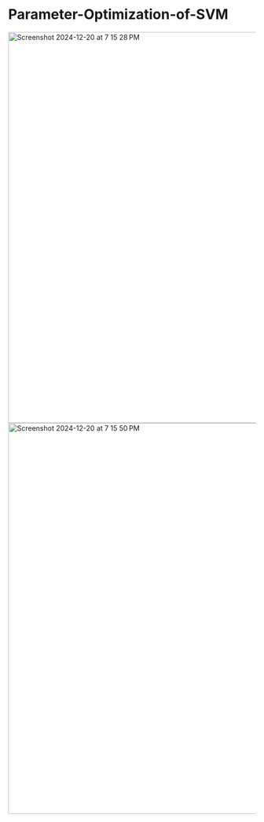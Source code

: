 # Parameter-Optimization-of-SVM
<img width="796" alt="Screenshot 2024-12-20 at 7 15 28 PM" src="https://github.com/user-attachments/assets/0600cf97-dd8d-4ea8-b4ed-291bb1d6a135" />



<img width="796" alt="Screenshot 2024-12-20 at 7 15 50 PM" src="https://github.com/user-attachments/assets/53b2d5e9-4c32-4def-a798-0187faa9f2f5" />

